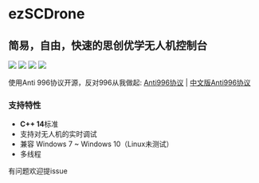 # ezSCDrone

## 简易，自由，快速的思创优学无人机控制台

![](https://img.shields.io/badge/ezSCDrone-1.0.7-9cf) ![](https://img.shields.io/badge/SCCoreAPI-1.0.0-9cf) ![](https://img.shields.io/badge/buildID-07-9cf) ![](https://img.shields.io/badge/lastBuild-success-success) 

使用Anti 996协议开源，反对996从我做起: [Anti996协议](https://github.com/MasterYuan418/ezSCDrone/blob/master/LICENSE) | [中文版Anti996协议](https://github.com/MasterYuan418/ezSCDrone/blob/master/LICENSE_CN)

### 支持特性

- **C++ 14**标准
- 支持对无人机的实时调试
- 兼容 Windows 7 ~ Windows 10（Linux未测试）
- 多线程

有问题欢迎提issue